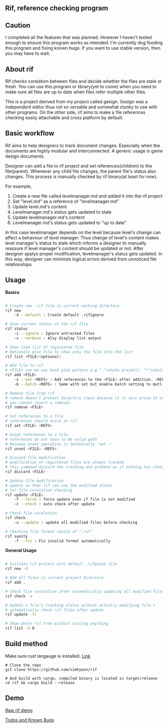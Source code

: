 ## Rif, reference checking program

## Caution

I completed all the features that was planned. However I haven't tested enough
to ensure this program works as intended. I'm currently dog fooding this
program and fixing known bugs. If you want to use stable version, then you may
have to wait.

## About rif

Rif checks corelation between files and decide whether the files are stale or
fresh. You can use this program or library(yet to come) when you need
to make sure all files are up to date when files refer multiple other
files.

This is a project derived from my project called gesign. Gesign was a
independent editor thus not so versatile and somewhat clunky to use with other
programs. On the other side, rif aims to make a file references checking easily
attachable and cross platform by default.

## Basic workflow

Rif aims to help designers to track document changes. Especially when the
documents are highly modular and interconnected. A generic usage is game design
documents.

Designer can add a file to rif project and set references(children) to the
file(parent). Whenever any child file changes, the parent file's status also
changes. This process is manually checked by rif binary(at least for now).

For example, 

1. Create a new file called levelmanager.md and added it into the rif project
1. Set "level.md" as a reference of "levelmanager.md"
1. Update level.md's content
1. Levelmanager.md's status gets updated to stale
1. Update levelmanager.md's content
1. Levelmanager.md's status gets updated to "up to date"

In this case levelmanager depends on the level because level's change can
affect a behaviour of level manager. Thus change of level's content makes level
manager's status to stale which informs a designer to manually reassure if level
manager's content should be updated or not. After designer applys proper
modification, levelmanager's status gets updated. In this way, designer can
minimize logical errors derived from unnoticed file relationships.

## Usage

**Basics**

```bash

# Create new .rif file in current working directory
rif new
	-d --default : Create default .rifignore 

# Show current status of the rif file
rif status 
	-i --ignore : Ignore untracked files
	-v --verbose : Alsy display list output

# Show item list of registered file
# Optionaly give file to show only the file into the list
rif list <FILE>(optional)

# Add file to rif
# <FILE> can be any bash glob pattern e.g "."(whole project), "*"(whole files in current directory)
rif add <FILE>
	-s --set <REFS> : Add references to the <FILE> after addition. <REFS> should already exists in rif
	-b --batch <REFS> : Same with set but enable batch setting to mutliple <FILE>. This explicitly enquire a user because unsetting is very trival process while setting references is instant.

# Remove file from rif
# remove doesn't process directory input because it is very prone to unintended operation
# you cannot revert a removal 
rif remove <FILE>

# Set references to a file 
# references should exist in rif
rif set <FILE> <REFS>

# Unset references to a file 
# references do not have to be valid path
# becuase unset operation is technically "set -"
rif unset <FILE> <REFS>

# Discard file modification
# modification of registered files are always tracked
# this command discard the tracking and pretend as if nothing has changed
rif discard <FILE>

# Update file modification
# update so that rif can use the modified status
# for file corelation checking
rif update <FILE>
	-f --force : force update even if file is not modified
	-c --check : auto check after update

# Check file corelation
rif check
	-u --update : update all modified files before checking

# Checking file format sanity of ".rif"
rif sanity
	-f --fix : Fix invalid format automatically

```

**General Usage**

```bash

# Initiate rif project with default .rifginoe file
rif new -d

# Add all files in current project directory
rif add . 

# Check file corelation after automatcially updating all modified files
rif check -u

# Update a file's tracking status without actually modifying file + 
# automatcially check rif files after update 
rif update -fc

# Show whole rif tree without cutting anything
rif list -d 0

```

## Build method

Make sure rust langauge is installed. [Link](https://www.rust-lang.org/tools/install)
```
# Clone the repo
git clone https://github.com/simhyeon/rif

# And build with cargo, compiled binary is located in target/release
cd rif && cargo build --release
```

## Demo

[Raw rif demo](https://www.youtube.com/watch?v=3XhPTz6Rm5w)

[Todos and Known Bugs](meta.md)
